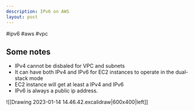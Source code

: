 ```yaml
---
description: IPv6 on AWS
layout: post
---
```


#ipv6 #aws #vpc 

## Some notes
- IPv4 cannot be disbaled for VPC and subnets
- It can have both IPv4 and IPv6 for EC2 instances to operate in the dual-stack mode
- EC2 instance will get at least a IPv4 and IPv6
- IPv6 is always a public ip address.


![[Drawing 2023-01-14 14.46.42.excalidraw|600x400|left]]

